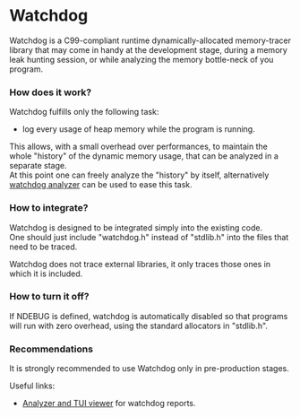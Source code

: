 # Watchdog

Watchdog is a C99-compliant runtime dynamically-allocated memory-tracer library that may come in handy at the 
development stage, during a memory leak hunting session, or while analyzing the memory bottle-neck of you program.

### How does it work?

Watchdog fulfills only the following task:

 * log every usage of heap memory while the program is running.

This allows, with a small overhead over performances, to maintain the whole "history" of the dynamic memory usage, that can be analyzed in a separate stage.  
At this point one can freely analyze the "history" by itself, alternatively [watchdog analyzer](https://github.com/daddinuz/watchdog_analyzer "watchdog_analyzer") can be used to ease this task.

### How to integrate?

Watchdog is designed to be integrated simply into the existing code.  
One should just include "watchdog.h" instead of "stdlib.h" into the files that need to be traced.

Watchdog does not trace external libraries, it only traces those ones in which it is included.

### How to turn it off?
 
If NDEBUG is defined, watchdog is automatically disabled so that programs will run with zero overhead, 
using the standard allocators in "stdlib.h".

### Recommendations

It is strongly recommended to use Watchdog only in pre-production stages.

Useful links: 
 * [Analyzer and TUI viewer](https://github.com/daddinuz/watchdog "watchdog") for watchdog reports.
